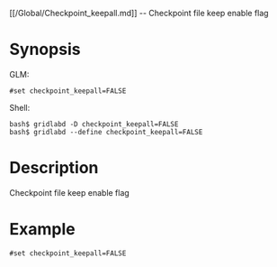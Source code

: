[[/Global/Checkpoint_keepall.md]] -- Checkpoint file keep enable flag

# Synopsis
GLM:
~~~
#set checkpoint_keepall=FALSE
~~~
Shell:
~~~
bash$ gridlabd -D checkpoint_keepall=FALSE
bash$ gridlabd --define checkpoint_keepall=FALSE
~~~

# Description

Checkpoint file keep enable flag

# Example

~~~
#set checkpoint_keepall=FALSE
~~~
